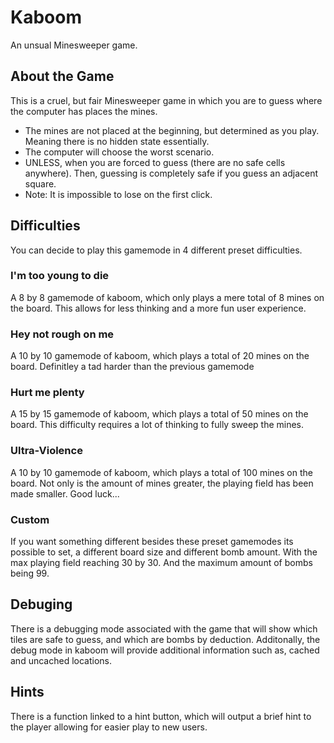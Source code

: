 
# Kaboom 
An unsual Minesweeper game. 

## About the Game
This is a cruel, but fair Minesweeper game in which you are to guess where the computer has places the mines. 
- The mines are not placed at the beginning, but determined as you play. Meaning there is no hidden state essentially.
- The computer will choose the worst scenario. 
- UNLESS, when you are forced to guess (there are no safe cells anywhere). Then, guessing is completely safe if you guess an adjacent square.
- Note: It is impossible to lose on the first click.

## Difficulties
You can decide to play this gamemode in 4 different preset difficulties.
### I'm too young to die
A 8 by 8 gamemode of kaboom, which only plays a mere total of 8 mines on the board. This allows for less thinking and a more fun user experience.  
### Hey not rough on me
A 10 by 10 gamemode of kaboom, which plays a total of 20 mines on the board. Definitley a tad harder than the previous gamemode 
### Hurt me plenty
A 15 by 15 gamemode of kaboom, which plays a total of 50 mines on the board. This difficulty requires a lot of thinking to fully sweep the mines.
### Ultra-Violence
A 10 by 10 gamemode of kaboom, which plays a total of 100 mines on the board. Not only is the amount of mines greater, the playing field has been made smaller. Good luck...
### Custom
If you want something different besides these preset gamemodes its possible to set, a different board size and different bomb amount. With the max playing 
field reaching 30 by 30. And the maximum amount of bombs being 99.

## Debuging
There is a debugging mode associated with the game that will show which tiles are safe to guess, and which are bombs by deduction. Additonally, the debug mode in kaboom 
will provide additional information such as, cached and uncached locations.

## Hints
There is a function linked to a hint button, which will output a brief hint to the player allowing for easier play to new users.




